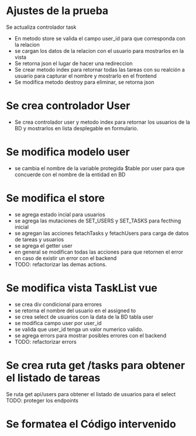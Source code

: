 # Ajustes de la prueba

Se actualiza controlador task

-   En metodo store se valida el campo user_id para que corresponda con la relacion
-   se cargan los datos de la relacion con el usuario para mostrarlos en la vista
-   Se retorna json el lugar de hacer una redireccion
-   Se crear metodo index para retornar todas las tareas con su realción a usuario para capturar el nombre y mostrarlo en el frontend
-   Se modifica metodo destroy para eliminar, se retorna json

# Se crea controlador User

-   Se crea controlador user y metodo index para retornar los usuarios de la BD y mostrarlos en lista desplegable en formulario.

# Se modifica modelo user

-   se cambia el nombre de la variable protegida $table por user para que concuerde con el nombre de la entidad en BD

# Se modifica el store

-   se agrega estado incial para usuarios
-   se agrega las mutaciones de SET_USERS y SET_TASKS para fecthing inicial
-   se agregan las acciones fetachTasks y fetachUsers para carga de datos de tareas y usuarios
-   se agrega el getter user
-   en general se modifican todas las acciones para que retornen el error en caso de existir un error con el backend
-   TODO: refactorizar las demas actions.

# Se modifica vista TaskList vue

-   se crea div condicional para errores
-   se retorna el nombre del usuario en el assigned to
-   se crea select de usuarios con la data de la BD tabla user
-   se modifica campo user por user_id
-   se valida que user_id tenga un valor numerico valido.
-   se agrega errors para mostrar posibles errores con el backend
-   TODO: refactorizar errors

# Se crea ruta get /tasks para obtener el listado de tareas

Se ruta get api/users para obtener el listado de usuarios para el select
TODO: proteger los endpoints

# Se formatea el Código intervenido
